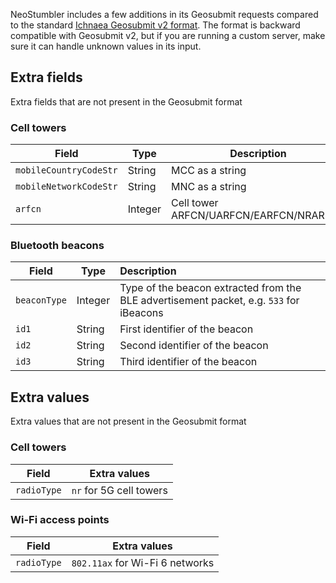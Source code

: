 NeoStumbler includes a few additions in its Geosubmit requests compared to the
standard [Ichnaea Geosubmit v2 format](https://ichnaea.readthedocs.io/en/latest/api/geosubmit2.html).
The format is backward compatible with Geosubmit v2, but if you are running a custom server, make
sure it can handle unknown values in its input.

## Extra fields

Extra fields that are not present in the Geosubmit format

### Cell towers

| Field                  | Type    | Description                            |
|------------------------|---------|----------------------------------------|
| `mobileCountryCodeStr` | String  | MCC as a string                        |
| `mobileNetworkCodeStr` | String  | MNC as a string                        |
| `arfcn`                | Integer | Cell tower ARFCN/UARFCN/EARFCN/NRARFCN |

### Bluetooth beacons

| Field        | Type    | Description                                                                             |
|--------------|---------|:----------------------------------------------------------------------------------------|
| `beaconType` | Integer | Type of the beacon extracted from the BLE advertisement packet, e.g. `533` for iBeacons |
| `id1`        | String  | First identifier of the beacon                                                          |
| `id2`        | String  | Second identifier of the beacon                                                         |
| `id3`        | String  | Third identifier of the beacon                                                          |

## Extra values

Extra values that are not present in the Geosubmit format

### Cell towers

| Field       | Extra values            |
|-------------|-------------------------|
| `radioType` | `nr` for 5G cell towers |

### Wi-Fi access points

| Field       | Extra values                    |
|-------------|---------------------------------|
| `radioType` | `802.11ax` for Wi-Fi 6 networks |